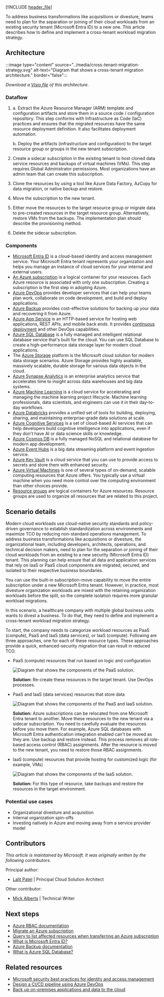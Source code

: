 [!INCLUDE [header_file](../../../includes/sol-idea-header.md)]

To address business transformations like acquisitions or divesture, teams need to plan for the separation or joining of their cloud workloads from an existing security tenant (Microsoft Entra ID) to a new one. This article describes how to define and implement a cross-tenant workload migration strategy.

## Architecture

:::image type="content" source="../media/cross-tenant-migration-strategy.svg" alt-text="Diagram that shows a cross-tenant migration architecture." border="false":::

*Download a [Visio file](https://arch-center.azureedge.net/cross-tenant-migration-strategy.vsdx) of this architecture.* 

### Dataflow

1. 
   a. Extract the Azure Resource Manager (ARM) template and configuration artifacts and store them in a source code / configuration repository. This step conforms with Infrastructure as Code (IaC) practices and ensures that the migrated resources have the same resource deployment definition. It also facilitates deployment automation.

   b. Deploy the artifacts (infrastructure and configuration) to the target resource group or groups in the new tenant subscription.

2. Create a sidecar subscription in the existing tenant to host cloned data service resources and backups of virtual machines (VMs). This step requires Global Administrator permissions. Most organizations have an admin team that can create this subscription.

3. Clone the resources by using a tool like Azure Data Factory, AzCopy for data migration, or native backup and restore.

4. Move the subscription to the new tenant.

5. Either move the resources to the target resource group or migrate data to pre-created resources in the target resource group. Alternatively, restore VMs from the backups. The implementation plan should describe the provisioning method.

6. Delete the sidecar subscription.

### Components

* [Microsoft Entra ID](https://azure.microsoft.com/products/active-directory) is a cloud-based identity and access management service. Your Microsoft Entra tenant represents your organization and helps you manage an instance of cloud services for your internal and external users.
* [An Azure subscription](/azure/cloud-adoption-framework/ready/considerations/fundamental-concepts) is a logical container for your resources. Each Azure resource is associated with only one subscription. Creating a subscription is the first step in adopting Azure.
* [Azure DevOps](https://azure.microsoft.com/services/devops) provides developer services that can help your teams plan work, collaborate on code development, and build and deploy applications.
* [Azure Backup](https://azure.microsoft.com/products/backup) provides cost-effective solutions for backing up your data and recovering it from Azure.
* [Azure App Service](/azure/well-architected/service-guides/app-service-web-apps) is an HTTP-based service for hosting web applications, REST APIs, and mobile back ends. It provides [continuous deployment](/azure/app-service/deploy-continuous-deployment) and other DevOps capabilities.
* [Azure SQL Database](https://azure.microsoft.com/products/azure-sql/database) is a fully managed and intelligent relational database service that's built for the cloud. You can use SQL Database to create a high-performance data storage layer for modern cloud applications.
* The [Azure Storage](https://azure.microsoft.com/products/category/storage) platform is the Microsoft cloud solution for modern data storage scenarios. Azure Storage provides highly available, massively scalable, durable storage for various data objects in the cloud.
* [Azure Synapse Analytics](https://azure.microsoft.com/products/synapse-analytics) is an enterprise analytics service that accelerates time to insight across data warehouses and big data systems.
* [Azure Machine Learning](https://azure.microsoft.com/products/machine-learning) is a cloud service for accelerating and managing the machine learning project lifecycle. Machine learning professionals, data scientists, and engineers can use it in their day-to-day workflows.
* [Azure Databricks](https://azure.microsoft.com/products/databricks) provides a unified set of tools for building, deploying, sharing, and maintaining enterprise-grade data solutions at scale.
* [Azure Cognitive Services](https://azure.microsoft.com/products/cognitive-services) is a set of cloud-based AI services that can help developers build cognitive intelligence into applications, even if they don't have AI or data science skills or knowledge.
* [Azure Cosmos DB](https://azure.microsoft.com/products/cosmos-db) is a fully managed NoSQL and relational database for modern app development. 
* [Azure Event Hubs](https://azure.microsoft.com/products/event-hubs) is a big data streaming platform and event ingestion service.
* [Azure Key Vault](https://azure.microsoft.com/products/key-vault) is a cloud service that you can use to provide access to secrets and store them with enhanced security. 
* [Azure Virtual Machines](https://azure.microsoft.com/products/virtual-machines) is one of several types of on-demand, scalable computing resources that Azure offers. You typically use a virtual machine when you need more control over the computing environment than other choices provide.
* [Resource groups](/azure/azure-resource-manager/management/manage-resource-groups-cli) are logical containers for Azure resources. Resource groups are used to organize all resources that are related to this project.

## Scenario details

Modern cloud workloads use cloud-native security standards and policy-driven governance to establish standardization across environments and maximize TCO by reducing non-standard operations management. To address business transformations like acquisitions or divesture, the organizational team, including developers, architects, operations, and technical decision makers, need to plan for the separation or joining of their cloud workloads from an existing to a new security (Microsoft Entra ID) tenant. This planning can help ensure that all data and application services that rely on IaaS or PaaS cloud components are migrated, secured, and isolated to their respective business boundaries. 

You can use the built-in subscription-move capability to move the entire subscription under a new Microsoft Entra tenant. However, in practice, most divesture organization workloads are mixed with the retaining organization workloads before the split, so the complete isolation requires more granular workload migrations.

In this scenario, a healthcare company with multiple global business units wants to divest a business. To do that, they need to define and implement a cross-tenant workload migration strategy.

To start, the company needs to categorize workload resources as PaaS (compute), PaaS and IaaS (data services), or IaaS (compute). Following are three approaches, one for each of these resource types. These approaches provide a quick, enhanced-security migration that can result in reduced TCO.

- PaaS (compute) resources that run based on logic and configuration

   ![Diagram that shows the components of the PaaS solution.](../media/paas-compute.png)

  **Solution:** Re-create these resources in the target tenant. Use DevOps processes.

- PaaS and IaaS (data services) resources that store data

   ![Diagram that shows the components of the PaaS and IaaS solution.](../media/paas-iaas.png)

   **Solution:** Azure subscriptions can be relocated from one Microsoft Entra tenant to another. Move these resources to the new tenant via a sidecar subscription. You need to carefully evaluate the resources before you move them. For example, Azure SQL databases with Microsoft Entra authentication integration enabled can't be moved as they are. Use backup and restore instead. This process removes all role-based access control (RBAC) assignments. After the resource is moved to the new tenant, you need to restore those RBAC assignments.

- IaaS (compute) resources that provide hosting for customized logic (for example, VMs)

   ![Diagram that shows the components of the IaaS solution.](../media/iaas-compute.png)

   **Solution:** For this type of resource, take backups and restore the resources in the target environment.

### Potential use cases

- Organizational divesture and acquisition
- Internal organization spin-offs
- Investing natively in Azure and moving away from a service provider model

## Contributors

*This article is maintained by Microsoft. It was originally written by the following contributors.*

Principal author:

- [Lalit Patel](https://www.linkedin.com/in/lalit-r-patel-5108a) | Principal Cloud Solution Architect

Other contributor:

- [Mick Alberts](https://www.linkedin.com/in/mick-alberts-a24a1414) | Technical Writer 

## Next steps

- [Azure RBAC documentation](/azure/role-based-access-control)
- [Migrate an Azure subscription](/azure/cost-management-billing/manage/billing-subscription-transfer#transfer-a-subscription-to-another-azure-ad-tenant-account)
- [Query to list affected resources when transferring an Azure subscription](/azure/governance/resource-graph/samples/samples-by-category?tabs=azure-cli#list-impacted-resources-when-transferring-an-azure-subscription)
- [What is Microsoft Entra ID?](/azure/active-directory/fundamentals/active-directory-whatis)
- [Azure Backup documentation](/azure/backup)
- [What is Azure SQL Database?](/azure/azure-sql/database/sql-database-paas-overview)

## Related resources

- [Microsoft security best practices for identity and access management](/security/compass/identity)
- [Design a CI/CD pipeline using Azure DevOps](../../example-scenario/apps/devops-dotnet-baseline.yml)
- [Back up on-premises applications and data to the cloud](../../solution-ideas/articles/backup-archive-on-premises-applications.yml)
